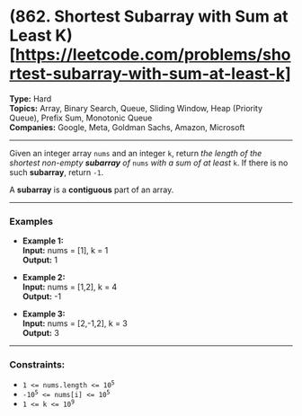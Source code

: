 # (862. Shortest Subarray with Sum at Least K)[https://leetcode.com/problems/shortest-subarray-with-sum-at-least-k]

__Type:__ Hard <br>
__Topics:__ Array, Binary Search, Queue, Sliding Window, Heap (Priority Queue), Prefix Sum, Monotonic Queue <br>
__Companies:__ Google, Meta, Goldman Sachs, Amazon, Microsoft
<hr>

Given an integer array `nums` and an integer `k`, return _the length of the shortest non-empty __subarray__ of_ `nums` _with a sum of at least_ `k`. If there is no such __subarray__, return `-1`.

A __subarray__ is a __contiguous__ part of an array.
<hr>

### Examples
- __Example 1:__ <br>
__Input:__ nums = [1], k = 1 <br>
__Output:__ 1

- __Example 2:__ <br>
__Input:__ nums = [1,2], k = 4 <br>
__Output:__ -1

- __Example 3:__ <br>
__Input:__ nums = [2,-1,2], k = 3 <br>
__Output:__ 3
<hr>

### Constraints:
- <code>1 <= nums.length <= 10<sup>5</sup></code>
- <code>-10<sup>5</sup> <= nums[i] <= 10<sup>5</sup></code>
- <code>1 <= k <= 10<sup>9</sup></code>